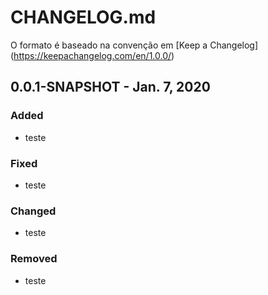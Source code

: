 # CHANGELOG.md

O formato é baseado na convenção  em [Keep a Changelog]
(https://keepachangelog.com/en/1.0.0/)

## 0.0.1-SNAPSHOT - Jan. 7, 2020

### Added

- teste

### Fixed

- teste

### Changed

- teste

### Removed

- teste

